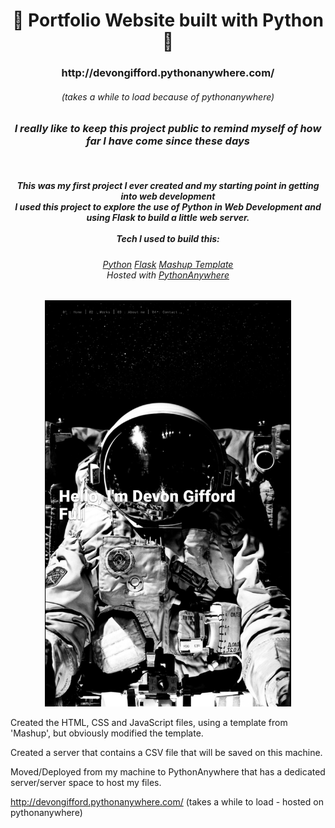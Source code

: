 <!-- Introduction Text -->
<div align="center">
    <h1>👋 Portfolio Website built with Python 👋 </h1>
    <h3> http://devongifford.pythonanywhere.com/ </h3>
    <h6> (takes a while to load because of pythonanywhere) </h6>
    <h3> <em> I really like to keep this project public to remind myself of how far I have come since these days </em> </h3>
    <br>
    <h5>
        This was my first project I ever created and my starting point in getting into web development <br>I used this project to explore the use of Python in Web Development and using Flask to build a little web server.
        <br><br>
        Tech I used to build this:
        <h6>
                <a href="https://www.python.org/">Python</a> 
                <a href="https://flask.palletsprojects.com/">Flask</a> 
                <a href="http://mashup-template.com/">Mashup Template </a>
                <br>
            Hosted with <a href="https://www.pythonanywhere.com/">PythonAnywhere</a> <br>
        </h6>
    </h5>
</div>


<p align='center'>
    <img src="z-ReadMe-media\FrontPage.png" alt="Demo" title="DemoImage" height="650">
</p>

Created the HTML, CSS and JavaScript files, using a template from 'Mashup', but obviously modified the template.

Created a server that contains a CSV file that will be saved on this machine.

Moved/Deployed from my machine to PythonAnywhere that has a dedicated server/server space to host my files.



http://devongifford.pythonanywhere.com/
(takes a while to load - hosted on pythonanywhere)
